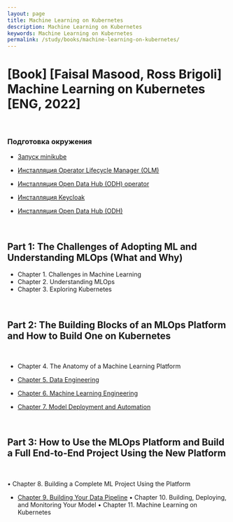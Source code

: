 ```yaml
---
layout: page
title: Machine Learning on Kubernetes
description: Machine Learning on Kubernetes
keywords: Machine Learning on Kubernetes
permalink: /study/books/machine-learning-on-kubernetes/
---
```


# [Book] [Faisal Masood, Ross Brigoli] Machine Learning on Kubernetes [ENG, 2022]

<br/>

### Подготовка окружения

- [Запуск minikube](/study/books/machine-learning-on-kubernetes/environment/run-minikube/)

- [Инсталляция Operator Lifecycle Manager (OLM)](/study/books/machine-learning-on-kubernetes/environment/installing-operator-lifecycle-manager/)

- [Инсталляция Open Data Hub (ODH) operator](/study/books/machine-learning-on-kubernetes/environment/installing-the-open-data-hub-operator/)

- [Инсталляция Keycloak](/study/books/machine-learning-on-kubernetes/environment/installing-keycloak/)

- [Инсталляция Open Data Hub (ODH)](/study/books/machine-learning-on-kubernetes/environment/installing-open-data-hub/)

<br/>

## Part 1: The Challenges of Adopting ML and Understanding MLOps (What and Why)

- Chapter 1. Challenges in Machine Learning
- Chapter 2. Understanding MLOps
- Chapter 3. Exploring Kubernetes

<br/>

## Part 2: The Building Blocks of an MLOps Platform and How to Build One on Kubernetes

<br/>

- Chapter 4. The Anatomy of a Machine Learning Platform

- [Chapter 5. Data Engineering](/study/books/machine-learning-on-kubernetes/data-engineering/)

- [Chapter 6. Machine Learning Engineering](/study/books/machine-learning-on-kubernetes/machine-learning-engineering/)

- [Chapter 7. Model Deployment and Automation](/study/books/machine-learning-on-kubernetes/model-deployment-and-automation/)

<br/>

## Part 3: How to Use the MLOps Platform and Build a Full End-to-End Project Using the New Platform

<br/>

• Chapter 8. Building a Complete ML Project Using the Platform

- [Chapter 9. Building Your Data Pipeline](/study/books/machine-learning-on-kubernetes/building-your-data-pipeline/)
  • Chapter 10. Building, Deploying, and Monitoring Your Model
  • Chapter 11. Machine Learning on Kubernetes
